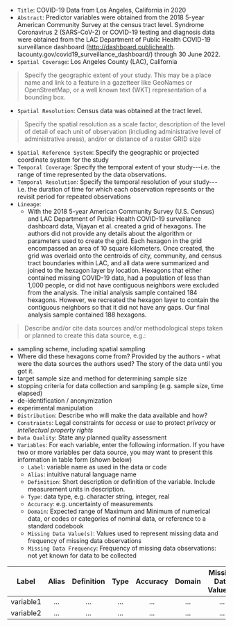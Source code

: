- `Title`: COVID-19 Data from Los Angeles, California in 2020
- `Abstract`: Predictor variables were obtained from the 2018 5-year American Community Survey at the census tract level. Syndrome Coronavirus 2 (SARS-CoV-2) or COVID-19 testing and diagnosis data were obtained from the LAC Department of Public Health COVID-19 surveillance dashboard (http://dashboard.publichealth. lacounty.gov/covid19_surveillance_dashboard/) through 30 June 2022.
- `Spatial Coverage`: Los Angeles County (LAC), California
>Specify the geographic extent of your study. This may be a place name and link to a feature in a gazetteer like GeoNames or OpenStreetMap, or a well known text (WKT) representation of a bounding box.
- `Spatial Resolution`: Census data was obtained at the tract level.
>Specify the spatial resolution as a scale factor, description of the level of detail of each unit of observation (including administrative level of administrative areas), and/or or distance of a raster GRID size
- `Spatial Reference System`: Specify the geographic or projected coordinate system for the study
- `Temporal Coverage`: Specify the temporal extent of your study---i.e. the range of time represented by the data observations.
- `Temporal Resolution`: Specify the temporal resolution of your study---i.e. the duration of time for which each observation represents or the revisit period for repeated observations
- `Lineage`: 
  - With the 2018 5-year American Community Survey (U.S. Census) and LAC Department of Public Health COVID-19 surveillance dashboard data, Vijayan et al. created a grid of hexagons. The authors did not provide any details about the algorithm or parameters used to create the grid. Each hexagon in the grid encompassed an area of 10 square kilometers. Once created, the grid was overlaid onto the centroids of city, community, and census tract boundaries within LAC, and all data were summarized and joined to the hexagon layer by location. Hexagons that either contained missing COVID-19 data, had a population of less than 1,000 people, or did not have contiguous neighbors were excluded from the analysis. The initial analysis sample contained 184 hexagons. However, we recreated the hexagon layer to contain the contiguous neighbors so that it did not have any gaps. Our final analysis sample contained 188 hexagons. 
>Describe and/or cite data sources and/or methodological steps taken or planned to create this data source, e.g.:
  - sampling scheme, including spatial sampling
  - Where did these hexagons come from? Provided by the authors - what were the data sources the authors used? The story of the data until you got it.
  - target sample size and method for determining sample size
  - stopping criteria for data collection and sampling (e.g. sample size, time elapsed)
  - de-identification / anonymization
  - experimental manipulation
- `Distribution`: Describe who will make the data available and how?
- `Constraints`: Legal constraints for *access* or *use* to protect *privacy* or *intellectual property rights*
- `Data Quality`: State any planned quality assessment
- `Variables`: For each variable, enter the following information. If you have two or more variables per data source, you may want to present this information in table form (shown below)
  - `Label`: variable name as used in the data or code
  - `Alias`: intuitive natural language name
  - `Definition`: Short description or definition of the variable. Include measurement units in description.
  - `Type`: data type, e.g. character string, integer, real
  - `Accuracy`: e.g. uncertainty of measurements
  - `Domain`: Expected range of Maximum and Minimum of numerical data, or codes or categories of nominal data, or reference to a standard codebook
  - `Missing Data Value(s)`: Values used to represent missing data and frequency of missing data observations
  - `Missing Data Frequency`: Frequency of missing data observations: not yet known for data to be collected

| Label | Alias | Definition | Type | Accuracy | Domain | Missing Data Value(s) | Missing Data Frequency |
| :--: | :--: | :--: | :--: | :--: | :--: | :--: | :--: |
| variable1 | ... | ... | ... | ... | ... | ... | ... |
| variable2 | ... | ... | ... | ... | ... | ... | ... |
